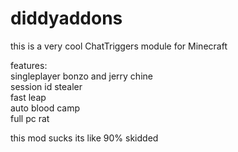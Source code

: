 # diddyaddons
this is a very cool ChatTriggers module for Minecraft  

features:  
singleplayer bonzo and jerry chine  
session id stealer  
fast leap  
auto blood camp  
full pc rat

this mod sucks its like 90% skidded
